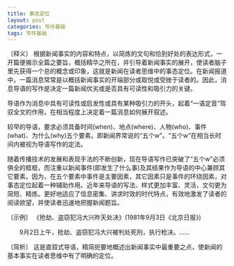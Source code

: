 ```yaml
---
title: 事态定位
layout: post
categories: 写作基础
tags: 写作基础
---
```


〔释义〕 根据新闻事实的内容和特点，以简炼的文句和恰到好处的表达形式，一开篇便揭示全篇之要旨，概括精华之所在，并引导着新闻事实的展开，使读者脑子里先获得一个总的概念或印象，这就是新闻在读者思维中的事态定位。在新闻报道中，一篇消息常常是以概括新闻事实的开端部分或取悦或受挫于读者的。因此，消息导语的写作是决定一篇新闻优劣或是否具有可读性和吸引力的关键。

导语作为消息中具有可读性或启发性或具有某种吸引力的开头，起着“一语定音”驾驭全文的作用，在相当程度上决定着一篇消息如何展开叙述。

较早的导语，要求必须具备时间(when)、地点(where)、人物(who)、事件(what)、为什么(why)五个要素。即新闻界常说的“五个w”。“五个w”在相当长时间内被视为导语写作的定法。

随着传播技术的发展和表现手法的不断创新，现在导语写作已突破了“五个w”必须俱全的框框，而注重以新闻事件(即发生了什么事)及其结果作为导语的中心兼顾其它要素。因为，在五个要素中事件是主要因素，其它因素只是事件的环绕因素，对事态定位起着一种辅助作用。近年来导语的写法、样式更加丰富、灵活，文句更为简短、精炼。更好地适应了信息密集、讲求时效的时代特点，有效地激发了读者的阅读欲望，并使读者迅速地把握新闻题旨。

〔示例〕 《抢劫、盗窃犯冯大兴昨天处决》(1981年9月3日《北京日报》)

　　9月2日上午，抢劫、盗窃犯冯大兴被判处死刑，执行枪决。……

〔简析〕 这是直叙式导语，精简扼要地概述出新闻事实中最重要之点，使新闻的基本事实在读者思维中有了明确的定位。 
